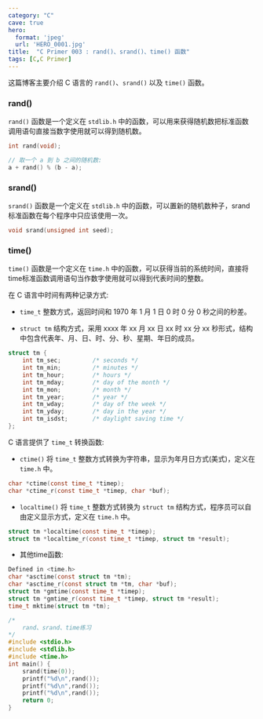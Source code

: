 ```yaml
---
category: "C"
cave: true
hero:
  format: 'jpeg'
  url: 'HERO_0001.jpg'
title:  "C Primer 003 : rand()、srand()、time() 函数"
tags: [C,C Primer]
---
```

这篇博客主要介绍 C 语言的 `rand()`、`srand()` 以及 `time()` 函数。

### rand()

`rand()` 函数是一个定义在 `stdlib.h` 中的函数，可以用来获得随机数把标准函数调用语句直接当数字使用就可以得到随机数。

```c
int rand(void);
```


```c
// 取一个 a 到 b 之间的随机数:
a + rand() % (b - a);
```


### srand()

`srand()` 函数是一个定义在 `stdlib.h` 中的函数，可以置新的随机数种子，srand标准函数在每个程序中只应该使用一次。

```c
void srand(unsigned int seed);
```


### time()

`time()` 函数是一个定义在 `time.h` 中的函数，可以获得当前的系统时间，直接将time标准函数调用语句当作数字使用就可以得到代表时间的整数。

在 C 语言中时间有两种记录方式:

* `time_t` 整数方式，返回时间和 1970 年 1 月 1 日 0 时 0 分 0 秒之间的秒差。

* `struct tm` 结构方式，采用 xxxx 年 xx 月 xx 日 xx 时 xx 分 xx 秒形式，结构中包含代表年、月、日、时、分、秒、星期、年日的成员。

```c
struct tm {
	int tm_sec;         /* seconds */
	int tm_min;         /* minutes */
	int tm_hour;        /* hours */
	int tm_mday;        /* day of the month */
	int tm_mon;         /* month */
	int tm_year;        /* year */
	int tm_wday;        /* day of the week */
	int tm_yday;        /* day in the year */
	int tm_isdst;       /* daylight saving time */
};
```

C 语言提供了 `time_t` 转换函数:

* `ctime()` 将 `time_t` 整数方式转换为字符串，显示为年月日方式(美式)，定义在 `time.h` 中。

```c
char *ctime(const time_t *timep);
char *ctime_r(const time_t *timep, char *buf);
```


* `localtime()` 将 `time_t` 整数方式转换为 `struct tm` 结构方式，程序员可以自由定义显示方式，定义在 `time.h` 中。

```c
struct tm *localtime(const time_t *timep);
struct tm *localtime_r(const time_t *timep, struct tm *result);
```


* 其他time函数:

```c
Defined in <time.h>
char *asctime(const struct tm *tm);
char *asctime_r(const struct tm *tm, char *buf);
struct tm *gmtime(const time_t *timep);
struct tm *gmtime_r(const time_t *timep, struct tm *result);
time_t mktime(struct tm *tm);
```


```c
/*
    rand、srand、time练习
*/
#include <stdio.h>
#include <stdlib.h>
#include <time.h>
int main() {
    srand(time(0));
    printf("%d\n",rand());
    printf("%d\n",rand());
    printf("%d\n",rand());
    return 0;
}
```




